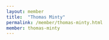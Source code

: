 ```yaml
---
layout: member
title:  "Thomas Minty"
permalink: /member/thomas-minty.html
member: thomas-minty
---
```

